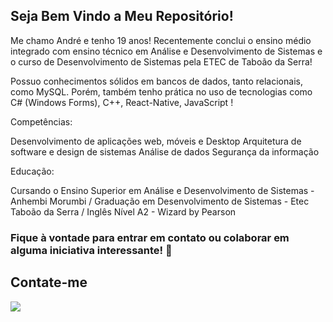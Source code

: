 ## Seja Bem Vindo a Meu Repositório! 

Me chamo André e tenho 19 anos! Recentemente conclui o ensino médio integrado com ensino
técnico em Análise e Desenvolvimento de Sistemas e o curso de Desenvolvimento de Sistemas pela ETEC de Taboão da Serra! 

Possuo conhecimentos sólidos em bancos de dados, tanto relacionais, como MySQL. Porém, também tenho prática no uso de tecnologias como C# (Windows Forms), C++, React-Native, JavaScript !

Competências:

Desenvolvimento de aplicações web, móveis e Desktop
Arquitetura de software e design de sistemas
Análise de dados
Segurança da informação

Educação:

Cursando o Ensino Superior em Análise e Desenvolvimento de Sistemas - Anhembi Morumbi /
Graduação em Desenvolvimento de Sistemas - Etec Taboão da Serra /
Inglês Nível A2 - Wizard by Pearson


### Fique à vontade para entrar em contato ou colaborar em alguma iniciativa interessante! 👋 
    
  ## Contate-me 
 
<div align="left"> 
  <a href="https://br.linkedin.com/in/andr%C3%A9-marcos-matheus-neves-59a05528a" target="_blank"><img src="https://img.shields.io/badge/LinkedIn-0077B5?style=for-the-badge&logo=linkedin&logoColor=white" target="_blank"></img></a>
</div>

<!--
Nome: André Marcos Mathues Neves

Profissão: Desenvolvedor de Sistemas

Sobre Mim:

Sou um desenvolvedor de software com 2 anos de experiência em desenvolvimento de sistemas e aplicações. Possuo uma sólida formação em Desenvolvimento e Sistemas, e tenho uma paixão por criar soluções inovadoras que atendam às necessidades dos usuários e melhorem a eficiência dos processos empresariais.

Minha trajetória profissional é marcada por projetos bem-sucedidos em diversas áreas, incluindo desenvolvimento web, ciência de dados e automação de processos. Tenho experiência em trabalhar com uma ampla gama de tecnologias e linguagens de programação, como Python, C#, HTML, CSS, PHP, JavaScript e sou adepto das melhores práticas de desenvolvimento, como testes automatizados, integração contínua e Metodologias ágeis.

Competências:

Desenvolvimento de aplicações web, móveis e Desktop
Arquitetura de software e design de sistemas
Análise de dados
Integração de sistemas e APIs
Segurança da informação

Educação:

Graduação em Desenvolvimento de Sistemas - Etec Taboão da Serra
Inglês Nível Intermediário - Wizard

Contato:

LinkedIn: https://br.linkedin.com/in/andr%C3%A9-marcos-matheus-neves-59a05528a
Email: amarcosneves2501@gmail.com

Estou sempre em busca de novas oportunidades para aprender e colaborar. Sinta-se à vontade para entrar em contato comigo para discutir projetos, colaborações ou apenas trocar ideias sobre tecnologia e inovação.

-->
